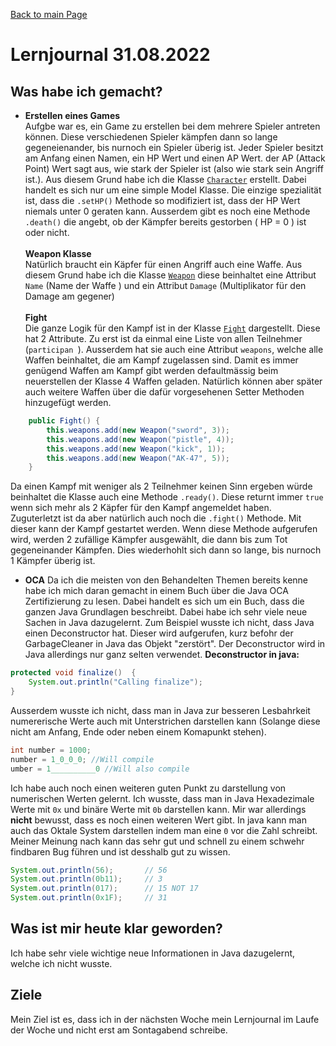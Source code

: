 [Back to main Page](./../../README.md)

# Lernjournal 31.08.2022

## Was habe ich gemacht?

- **Erstellen eines Games** <br/>
Aufgbe war es, ein Game zu erstellen bei dem mehrere Spieler antreten können. Diese verschiedenen Spieler kämpfen dann so lange gegeneienander, bis nurnoch ein Spieler überig ist. Jeder Spieler besitzt am Anfang einen Namen, ein HP Wert und einen AP Wert. der AP (Attack Point) Wert sagt aus, wie stark der Spieler ist (also wie stark sein Angriff ist.). Aus diesem Grund habe ich die Klasse [`Character`](./resources/index.md#character) erstellt. Dabei handelt es sich nur um eine simple Model Klasse. Die einzige spezialität ist, dass die `.setHP()` Methode so modifiziert ist, dass der HP Wert niemals unter 0 geraten kann. Ausserdem gibt es noch eine Methode `.death()` die angebt, ob der Kämpfer bereits gestorben ( HP = 0 ) ist oder nicht.  <br/><br/>
**Weapon Klasse** <br/>
Natürlich braucht ein Käpfer für einen Angriff auch eine Waffe. Aus diesem Grund habe ich die Klasse [`Weapon`](./resources/index.md#weapon) diese beinhaltet eine Attribut `Name` (Name der Waffe ) und ein Attribut `Damage` (Multiplikator für den Damage am gegener)<br/><br/>
**Fight**<br/>
Die ganze Logik für den Kampf ist in der Klasse [`Fight`](./resources/index.md#fight) dargestellt. Diese hat 2 Attribute. Zu erst ist da einmal eine Liste von allen Teilnehmer (`participan `). Ausserdem hat sie auch eine Attribut `weapons`, welche alle Waffen beinhaltet, die am Kampf zugelassen sind. Damit es immer genügend Waffen am Kampf gibt werden defaultmässig beim neuerstellen der Klasse 4 Waffen geladen. Natürlich können aber später auch weitere Waffen über die dafür vorgesehenen Setter Methoden hinzugefügt werden. 
```java
	public Fight() {
		this.weapons.add(new Weapon("sword", 3));
		this.weapons.add(new Weapon("pistle", 4));
		this.weapons.add(new Weapon("kick", 1));
		this.weapons.add(new Weapon("AK-47", 5));
	}
```
Da einen Kampf mit weniger als 2 Teilnehmer keinen Sinn ergeben würde beinhaltet die Klasse auch eine Methode `.ready()`. Diese returnt immer `true` wenn sich mehr als 2 Käpfer für den Kampf angemeldet haben. <br/>
Zuguterletzt ist da aber natürlich auch noch die `.fight()` Methode. Mit dieser kann der Kampf gestartet werden. Wenn diese Methode aufgerufen wird, werden 2 zufällige Kämpfer ausgewählt, die dann bis zum Tot gegeneinander Kämpfen. Dies wiederhohlt sich dann so lange, bis nurnoch 1 Kämpfer überig ist.
- **OCA**
Da ich die meisten von den Behandelten Themen bereits kenne habe ich mich daran gemacht in einem Buch über die Java OCA Zertifizierung zu lesen. Dabei handelt es sich um ein Buch, dass die ganzen Java Grundlagen beschreibt. Dabei habe ich sehr viele neue Sachen in Java dazugelernt. Zum Beispiel wusste ich nicht, dass Java einen Deconstructor hat. Dieser wird aufgerufen, kurz befohr der GarbageCleaner in Java das Objekt "zerstört". Der Deconstructor wird in Java allerdings nur ganz selten verwendet. 
**Deconstructor in java:** 
```java
protected void finalize()  {
    System.out.println("Calling finalize");
}
```
Ausserdem wusste ich nicht, dass man in Java zur besseren Lesbahrkeit numererische Werte auch mit Unterstrichen darstellen kann (Solange diese nicht am Anfang, Ende oder neben einem Komapunkt stehen).
```java
int number = 1000;
number = 1_0_0_0; //Will compile
umber = 1__________0 //Will also compile
```
Ich habe auch noch einen weiteren guten Punkt zu darstellung von numerischen Werten gelernt. Ich wusste, dass man in Java Hexadezimale Werte mit `0x` und binäre Werte mit `0b` darstellen kann. Mir war allerdings **nicht** bewusst, dass es noch einen weiteren Wert gibt. In java kann man auch das Oktale System darstellen indem man eine `0` vor die Zahl schreibt. Meiner Meinung nach kann das sehr gut und schnell zu einem schwehr findbaren Bug führen und ist desshalb gut zu wissen.
```java
System.out.println(56);       // 56
System.out.println(0b11);     // 3
System.out.println(017);      // 15 NOT 17
System.out.println(0x1F);     // 31
```
## Was ist mir heute klar geworden?
Ich habe sehr viele wichtige neue Informationen in Java dazugelernt, welche ich nicht wusste. 

## Ziele
Mein Ziel ist es, dass ich in der nächsten Woche mein Lernjournal im Laufe der Woche und nicht erst am Sontagabend schreibe.  
